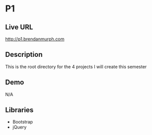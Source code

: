 # P1

## Live URL
<http://p1.brendanmurph.com>

## Description
This is the root directory for the 4 projects I will create this semester

## Demo
N/A


## Libraries
* Bootstrap
* jQuery



